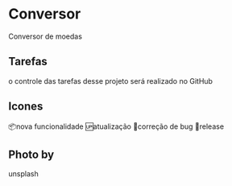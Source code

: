 # Conversor

Conversor de moedas

## Tarefas

o controle das tarefas desse projeto será realizado no GitHub

## Icones

:package:nova funcionalidade
:up:atualização
:bug:correção de bug
:checkered_flag:release

## Photo by

unsplash
